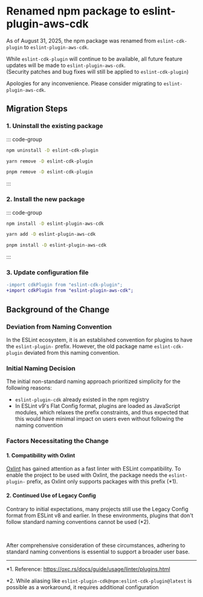 # Renamed npm package to eslint-plugin-aws-cdk

As of August 31, 2025, the npm package was renamed from `eslint-cdk-plugin` to `eslint-plugin-aws-cdk`.

While `eslint-cdk-plugin` will continue to be available, all future feature updates will be made to `eslint-plugin-aws-cdk`.  
(Security patches and bug fixes will still be applied to `eslint-cdk-plugin`)

Apologies for any inconvenience. Please consider migrating to `eslint-plugin-aws-cdk`.

## Migration Steps

### 1. Uninstall the existing package

::: code-group

```sh [npm]
npm uninstall -D eslint-cdk-plugin
```

```sh [yarn]
yarn remove -D eslint-cdk-plugin
```

```sh [pnpm]
pnpm remove -D eslint-cdk-plugin
```

:::

### 2. Install the new package

::: code-group

```sh [npm]
npm install -D eslint-plugin-aws-cdk
```

```sh [yarn]
yarn add -D eslint-plugin-aws-cdk
```

```sh [pnpm]
pnpm install -D eslint-plugin-aws-cdk
```

:::

### 3. Update configuration file

```diff
-import cdkPlugin from "eslint-cdk-plugin";
+import cdkPlugin from "eslint-plugin-aws-cdk";
```

## Background of the Change

### Deviation from Naming Convention

In the ESLint ecosystem, it is an established convention for plugins to have the `eslint-plugin-` prefix. However, the old package name `eslint-cdk-plugin` deviated from this naming convention.

### Initial Naming Decision

The initial non-standard naming approach prioritized simplicity for the following reasons:

- `eslint-plugin-cdk` already existed in the npm registry
- In ESLint v9's Flat Config format, plugins are loaded as JavaScript modules, which relaxes the prefix constraints, and thus expected that this would have minimal impact on users even without following the naming convention

### Factors Necessitating the Change

#### 1. Compatibility with Oxlint

[Oxlint](https://oxc.rs/docs/guide/usage/linter.html) has gained attention as a fast linter with ESLint compatibility. To enable the project to be used with Oxlint, the package needs the `eslint-plugin-` prefix, as Oxlint only supports packages with this prefix (\*1).

#### 2. Continued Use of Legacy Config

Contrary to initial expectations, many projects still use the Legacy Config format from ESLint v8 and earlier. In these environments, plugins that don't follow standard naming conventions cannot be used (\*2).

<br />

After comprehensive consideration of these circumstances, adhering to standard naming conventions is essential to support a broader user base.

---

\*1. Reference: https://oxc.rs/docs/guide/usage/linter/plugins.html

\*2. While aliasing like `eslint-plugin-cdk@npm:eslint-cdk-plugin@latest` is possible as a workaround, it requires additional configuration
